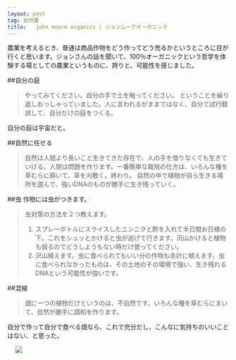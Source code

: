 ```yaml
---
layout: post
tag: 自然農
title:   john moore organics | ジョンムーアオーガニック
---
```



農業を考えるとき、普通は商品作物をどう作ってどう売るかというところに目が行くと思います。ジョンさんの話を聞いて、100％オーガニックという哲学を体験する場としての農業というものに、誇りと、可能性を感じました。


##自分の庭
>やってみてください。自分の手で土を触ってください。
ということを繰り返しおっしゃっていました。人に言われるがままではなく、自分で試行錯誤して、自分だけの庭をつくる。

自分の庭は宇宙だと。


##自然に任せる

>自然は人間より長いこと生きてきた存在で、人の手を借りなくても生きていける。人間は問題を作ります。一番簡単な栽培の仕方は、いろんな種を草むらに蒔いて、草を刈敷く。終わり。
>自然の中で植物が自ら生きる場所を選んで、強いDNAのものが勝手に生き残っていく。



##虫
作物には虫がつきます。

>虫対策の方法を２つ教えます。
>1. スプレーボトルにスライスしたニンニクと酢を入れて半日間お日様の下。これをシュッとかけると虫が逃げて行きます。沢山かけると植物も弱るのでどうしようもない時だけ使ってください。
>2. 沢山植えます。虫に食べられてもいい分の作物も余計に植えます。虫に食べられなかったものは、その土地のその環境で強い、生き残れるDNAという可能性が強いです。



##混植
>畑に一つの植物だけというのは、不自然です。いろんな種を草むらにまいて、自然が勝手に調和を作ります。

自分で作って自分で食べる畑なら、これで充分だし、こんなに気持ちのいいことはない、と思った。



　
<a href="http://www.jmorganics.jp/" target="_blank"><img src="http://f.hatena.ne.jp/images/fotolife/k/kobapan/20101119/20101119222845.png" name="jmorganics"></a>

